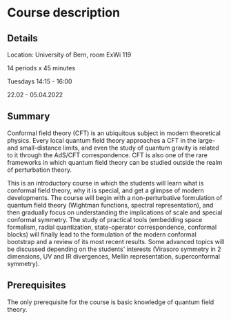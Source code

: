 Course description
==================

Details
-------

Location: University of Bern, room ExWi 119

14 periods x 45 minutes

Tuesdays 14:15 - 16:00

22.02 - 05.04.2022


Summary
-------

Conformal field theory (CFT) is an ubiquitous subject in modern theoretical physics. Every local quantum field theory approaches a CFT in the large- and small-distance limits, and even the study of quantum gravity is related to it through the AdS/CFT correspondence. CFT is also one of the rare frameworks in which quantum field theory can be studied outside the realm of perturbation theory.

This is an introductory course in which the students will learn what is conformal field theory, why it is special, and get a glimpse of modern developments. The course will begin with a non-perturbative formulation of quantum field theory (Wightman functions, spectral representation), and then gradually focus on understanding the implications of scale and special conformal symmetry. The study of practical tools (embedding space formalism, radial quantization, state-operator correspondence, conformal blocks) will finally lead to the formulation of the modern conformal bootstrap and a review of its most recent results. Some advanced topics will be discussed depending on the students' interests (Virasoro symmetry in 2 dimensions, UV and IR divergences, Mellin representation, superconformal symmetry).


Prerequisites
-------------

The only prerequisite for the course is basic knowledge of quantum field theory. 

